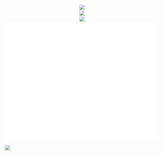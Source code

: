 <p align="center">
  <img src="https://github-profile-trophy.vercel.app/?username=moh0009&margin-w=30">
  <br>
      <img src="https://github-readme-stats.vercel.app/api?username=moh0009&show_icons=true&theme=merko">
  <br>
        <img src="https://github-readme-stats.vercel.app/api/top-langs/?username=moh0009">
  <br>
        <img src="./github-metrics.svg">
  <br>
</p>

<img src="https://wakatime.com/badge/user/018e142c-cc55-4830-822f-73ddb705675f.svg">

